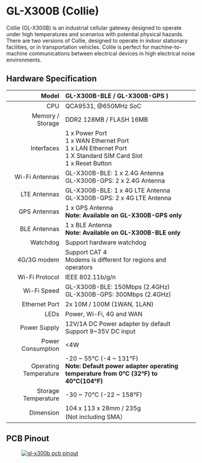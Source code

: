 #  GL-X300B (Collie)

Collie (GL-X300B) is an industrial cellular gateway designed to operate under high temperatures and scenarios with potential physical hazards. There are two versions of Collie, designed to operate in indoor stationary facilities, or in transportation vehicles. Collie is perfect for machine-to-machine communications between electrical devices in high electrical noise environments.

## Hardware Specification

|                         Model | GL-X300B-BLE / GL-X300B-GPS )                                      |
| ----------------------------: | :----------------------------------------------------------- |
|                           CPU | QCA9531, @650MHz SoC                                         |
|              Memory / Storage | DDR2 128MB / FLASH 16MB                                      |
|                    Interfaces | 1 x Power Port<br>1 x WAN Ethernet Port<br>1 x LAN Ethernet Port<br>1 X Standard SIM Card Slot<br>1 x Reset Button |
|                Wi-Fi Antennas | GL-X300B-BLE: 1 x 2.4G Antenna <br>GL-X300B-GPS: 2 x 2.4G Antenna                                                                                        |
|                  LTE Antennas | GL-X300B-BLE: 1 x 4G LTE Antenna <br>GL-X300B-GPS: 2 x 4G LTE Antenna                                            |
|                  GPS Antennas | 1 x GPS Antenna<br><b>Note: Available on GL-X300B-GPS only</b>  
|                  BLE Antennas | 1 x BLE Antenna<br><b>Note: Available on GL-X300B-BLE only</b>                                                                                               
|                      Watchdog | Support hardware watchdog                                    |
|                   4G/3G modem | Support CAT 4<br>Modems is different for regions and operators  |
|                Wi-Fi Protocol | IEEE 802.11b/g/n                                             |
|                   Wi-Fi Speed | GL-X300B-BLE: 150Mbps (2.4GHz) <br> GL-X300B-GPS: 300Mbps (2.4GHz)                                           |
|                 Ethernet Port | 2x 10M / 100M (1WAN, 1LAN)                                   |
|                          LEDs | Power, Wi-Fi, 4G and WAN                                     |
|                   Power Supply| 12V/1A DC Power adapter by default<br>Support 9~35V DC input |
|              Power Consumption| <4W                                                         |
|          Operating Temperature| -20 ~ 55°C (-4 ~ 131°F)<br><b>Note: Default power adapter operating temperature from 0°C (32°F) to 40°C(104°F)</b> |
|            Storage Temperature| -30 ~ 70°C (-22 ~ 158°F)                                     |
|                      Dimension| 104 x 113 x 28mm / 235g<br>(Not including SMA） |

## PCB Pinout

<div class="gl-lightbox" itemscope itemtype="http://schema.org/ImageGallery">
  <figure itemprop="associatedMedia" itemscope itemtype="http://schema.org/ImageObject">
    <a href="https://static.gl-inet.com/docs/en/3/specification/gl-x300b/gl-x300b-pinout.jpg" itemprop="contentUrl" data-size="1317x1031">
      <img src="https://static.gl-inet.com/docs/en/3/specification/gl-x300b/gl-x300b-pinout.jpg" itemprop="thumbnail" alt="gl-x300b pcb pinout" loading="lazy" />
    </a>
  </figure>
</div>
